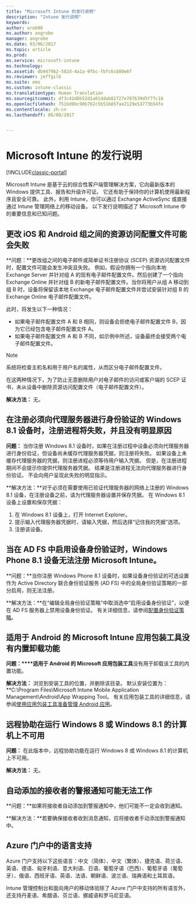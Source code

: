 ```yaml
---
title: "Microsoft Intune 的发行说明"
description: "Intune 发行说明"
keywords: 
author: arob98
ms.author: angrobe
manager: angrobe
ms.date: 03/06/2017
ms.topic: article
ms.prod: 
ms.service: microsoft-intune
ms.technology: 
ms.assetid: db9479b2-582d-4a1a-9fbc-fbfc6c680e6f
ms.reviewer: jeffgilb
ms.suite: ems
ms.custom: intune-classic
ms.translationtype: Human Translation
ms.sourcegitcommit: df3c42d8b52d1a01ddab82727e707639d5f77c16
ms.openlocfilehash: 751bd0bc90b762c5b51b85fae2129e53773b54fe
ms.contentlocale: zh-cn
ms.lasthandoff: 06/08/2017


---
```


# <a name="release-notes-for-microsoft-intune"></a>Microsoft Intune 的发行说明

[!INCLUDE[classic-portal](../includes/classic-portal.md)]

Microsoft Intune 是基于云的综合性客户端管理解决方案，它向最新版本的 Windows 提供工具、报告和升级许可证。 它还有助于保持你的计算机使用最新程序且安全可靠。 此外，利用 Intune，你可以通过 Exchange ActiveSync 或直接通过 Intune 管理网络上的移动设备。 以下发行说明描述了 Microsoft Intune 中的重要信息和已知问题。

<!-- 3-6-17: customer asked if this is still current; Stacie asked Chris Baldwin about it. Chris said it's a Samsung issue, but that he hasn't heard any reports about it for months, so he suggested that I share that with the customer and remove this item from the release notes. I'm only going to comment it out in case it resurfaces.
## Android users can’t send email when conditional access for Exchange Online is implemented

**Issue:** Users running Samsung Android 5.1.1 and later on their devices can't send email when conditional access for Exchange Online has been set up. Samsung acknowledges that the issue is in its built-in email client in Android 5.1.1 and later, and is investigating a fix.

**Workaround 1:** Advise users to use the Outlook app for Android.

**Workaround 2:** To let affected users send email, you can follow these steps:

1. Put each affected user in a security group in the “exempted groups” section of the conditional access policy for Exchange Online.
2. Let the user temporarily sync email on the built-in email client.
3. Remove the affected user from the exempted group, and confirm that the user can now send email.

Microsoft will continue to work closely with Samsung on a fix or additional workarounds.
-->


## <a name="changing-resource-access-profiles-between-groups-for-ios-and-android-might-fail"></a>更改 iOS 和 Android 组之间的资源访问配置文件可能会失败
**问题：**更改组之间的电子邮件或简单证书注册协议 (SCEP) 资源访问配置文件时，配置文件可能会发生冲突且失败。 例如，假设你拥有一个指向本地 Exchange Server 并针对组 A 的现有电子邮件配置文件。然后创建了一个指向 Exchange Online 并针对组 B 的新电子邮件配置文件。当你将用户从组 A 移动到组 B 时，设备将保留该本地 Exchange 电子邮件配置文件并尝试安装针对组 B 的 Exchange Online 电子邮件配置文件。

此时，将发生以下一种情况： 
* 如果电子邮件配置文件 A 和 B 相同，则设备会拒绝电子邮件配置文件 B，因为它已经包含电子邮件配置文件 A。
* 如果电子邮件配置文件 A 和 B 不同，如示例中所述，设备最终会接受两个电子邮件配置文件。

> [!NOTE]
> 系统将检查主机名和用于用户名的属性，从而区分电子邮件配置文件。

在这两种情况下，为了防止无意删除用户对电子邮件的访问或客户端的 SCEP 证书，未从设备中删除资源访问配置文件（电子邮件配置文件）。

**解决方法：** 无。

## <a name="when-you-enroll-a-windows-81-device-that-must-authenticate-to-a-proxy-server-the-enrollment-process-fails-with-no-visible-cause"></a>在注册必须向代理服务器进行身份验证的 Windows 8.1 设备时，注册进程将失败，并且没有明显原因
**问题：** 当你注册 Windows 8.1 设备时，如果在注册过程中设备必须向代理服务器进行身份验证，但设备尚未缓存代理服务器凭据，则注册将失败。 如果设备上未缓存代理服务器的凭据，则注册进程必须等待用户输入凭据。 但是，在注册进程期间不会提示你提供代理服务器凭据。 结果是注册进程无法向代理服务器进行身份验证。 不会向用户呈现此失败的明显指示。

**解决方法：**对于必须在需要使用已验证代理服务器的网络上注册的 Windows 8.1 设备，在注册设备之前，请为代理服务器设置并保存凭据。 在 Windows 8.1 设备上设置和保存凭据：

1.  在 Windows 8.1 设备上，打开 Internet Explorer。
2.  提示输入代理服务器凭据时，请输入凭据，然后选择“记住我的凭据”选项。
3.  注册该设备。

## <a name="windows-phone-81-devices-fail-to-enroll-with-microsoft-intune-when-device-authentication-is-enabled-in-ad-fs"></a>当在 AD FS 中启用设备身份验证时，Windows Phone 8.1 设备无法注册 Microsoft Intune。
**问题：**当你注册 Windows Phone 8.1 设备时，如果设备身份验证的可选设置作为 Active Directory 联合身份验证服务 (AD FS) 中的全局身份验证策略的一部分启用，则无法注册。

**解决方法：**在“编辑全局身份验证策略”中取消选中“启用设备身份验证”，以便在 AD FS 服务器上禁用设备身份验证。 有关详细信息，请参阅[配置身份验证策略](http://technet.microsoft.com/library/dn486781.aspx)。


## <a name="microsoft-intune-app-wrapping-tool-for-android-has-no-built-in-uninstall-capability"></a>适用于 Android 的 Microsoft Intune 应用包装工具没有内置卸载功能
**问题：****适用于 Android 的 Microsoft 应用包装工具**没有用于卸载该工具的内置功能。

**解决方法：** 浏览到安装工具的位置，并删除该目录。 默认安装位置为：**C:\Program Files\Microsoft Intune Mobile Application Management\Android\App Wrapping Tool。 有关应用包装工具的详细信息，请参阅[使用应用包装工具准备管理 Android 应用](/intune/app-wrapper-prepare-android)。

## <a name="remote-assistance-is-not-available-on-computers-that-run-windows-8-or-windows-81"></a>远程协助在运行 Windows 8 或 Windows 8.1 的计算机上不可用
**问题：** 在此版本中，远程协助功能在运行 Windows 8 或 Windows 8.1 的计算机上不可用。

**解决方法：** 无。

## <a name="alert-notifications-for-recipients-that-are-automatically-added-might-not-work"></a>自动添加的接收者的警报通知可能无法工作
**问题：**如果将接收者自动添加到警报通知中，他们可能不一定会收到通知。

**解决方法：**若要确保接收者收到消息通知，应将接收者手动添加到警报通知中。

## <a name="language-support-in-the-azure-portal"></a>Azure 门户中的语言支持
Azure 门户支持以下这些语言：中文（简体）、中文（繁体）、捷克语、荷兰语、英语、德语、匈牙利语、意大利语、日语、葡萄牙语（巴西）、葡萄牙语（葡萄牙）、俄语、西班牙语、英语、法语、朝鲜语、波兰语、瑞典语和土耳其语。

Intune 管理控制台和面向用户的移动体验除了 Azure 门户中支持的所有语言外，还支持丹麦语、希腊语、芬兰语、挪威语和罗马尼亚语。


